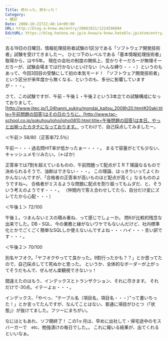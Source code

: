 ```yaml
---
Title: 終わった、終わった！
Category:
- 雑記
Date: 2008-10-21T22:48:14+09:00
URL: http://blog.a-know.me/entry/20081021/1224596894
EditURL: https://blog.hatena.ne.jp/a-know/a-know.hateblo.jp/atom/entry/12921228815727980190
---
```



去る19日の日曜日、情報処理技術者試験の1区分である「ソフトウェア開発技術者」試験を受けてきましたー。
ひとつ下のレベルである「基本情報処理技術者」取得から、はや5年。
現在の会社の制度の関係上、受かりそーだろーが無理そーだろーが、試験会場までは行かないといけない（へんな縛り・・・）というのもあって、今回3回目の受験にして初の本気モード！
「ソフトウェア開発技術者」という区分が来年度から無くなる、というのも、多分に影響していますが・・・。

さて、この試験ですが、午前・午後１・午後２という3本立ての試験構成になっておりまして、[http://www.jitec.jp/1_04hanni_sukiru/mondai_kaitou_2008h20.html#20aki:title=午前問題の回答]はその日のうちに、[http://www.tac-school.co.jp/sokuhou/joho/joho0810.html:title=午後問題の回答]は本日、やっと出揃ったカタチになっております。
ってわけで、自己採点してみましたー。


＜午前＞
58/80（正答率72.5％）


午前ー・・・過去問HIT率が低かったぁー・・・。
まるで容量がとても少ない、キャッシュメモリみたい。（←ばか）

正答率では7割を超えているものの、午前問題って配点がＩＲＴ理論なるもので決められるそうで、油断はできない・・・。
この理論、はっきりいってよくわかんないんですが、「合格者の正答率が高いものほど配点が高く」なるもののようですね~。
合格者がミスるような問題に配点を割り振ってもムダだ、と、そういう考えのようです・・・。
（仲間内で答え合わせしてたら、自分だけ変にズレてたから心配・・・）


＜午後１＞
72/100


午後１。つまんないミスの積み重ね、って感じでしょーか。
問6が比較的残念な出来でした。DB・SQL、今の業務と縁がないワケでもないんだけど、社内標準化とかでごくごく簡単なSQLしか使えないんですよね・・・ハイ・・・言い訳です・・・。


＜午後２＞
70/100


別名ヤフオク。「ヤフオクやってて良かった。9割行ったかも？？」とか思ってたので、自己採点してて死ぬかと思った。
というか、全体的なボーダーが上がってそうだもんで、ぜんぜん楽観視できないっ！

間違えたのはもう、インデックスとトランザクション、それに尽きます。
それだけで-30点。イテーよぉ・・・。

インデックス、「やべっ、“テーブル名（項目名，項目名・・・）”って書いちった！」とか言ってたんですが、なんてことはない、普通に項目がひとつ（「状態」）が抜けてました。フツーにまちがい。



なにはともあれ、ソフ開終了！
この1ヶ月は、早めに出社して・帰宅途中のモスバーガーで　etc、勉強漬けの毎日でした。。
これに報いる結果が、出てくれるといいなぁ。
